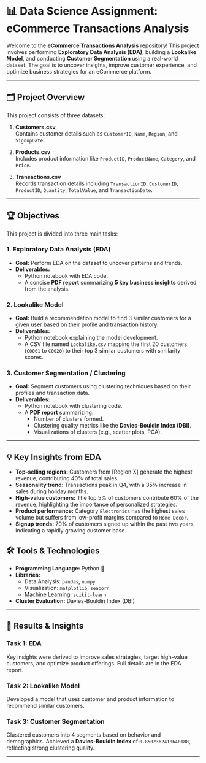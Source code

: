 # 📊 Data Science Assignment: eCommerce Transactions Analysis

Welcome to the **eCommerce Transactions Analysis** repository! This project involves performing **Exploratory Data Analysis (EDA)**, building a **Lookalike Model**, and conducting **Customer Segmentation** using a real-world dataset. The goal is to uncover insights, improve customer experience, and optimize business strategies for an eCommerce platform.

---

## 🗂️ Project Overview

This project consists of three datasets:
1. **Customers.csv**  
   Contains customer details such as `CustomerID`, `Name`, `Region`, and `SignupDate`.
   
2. **Products.csv**  
   Includes product information like `ProductID`, `ProductName`, `Category`, and `Price`.

3. **Transactions.csv**  
   Records transaction details including `TransactionID`, `CustomerID`, `ProductID`, `Quantity`, `TotalValue`, and `TransactionDate`.

---

## 🏆 Objectives
This project is divided into three main tasks:

### 1. **Exploratory Data Analysis (EDA)**  
   - **Goal:** Perform EDA on the dataset to uncover patterns and trends.
   - **Deliverables:**  
     - Python notebook with EDA code.
     - A concise **PDF report** summarizing **5 key business insights** derived from the analysis.

### 2. **Lookalike Model**  
   - **Goal:** Build a recommendation model to find 3 similar customers for a given user based on their profile and transaction history.
   - **Deliverables:**  
     - Python notebook explaining the model development.  
     - A CSV file named `Lookalike.csv` mapping the first 20 customers (`C0001` to `C0020`) to their top 3 similar customers with similarity scores.

### 3. **Customer Segmentation / Clustering**  
   - **Goal:** Segment customers using clustering techniques based on their profiles and transaction data.
   - **Deliverables:**  
     - Python notebook with clustering code.  
     - A **PDF report** summarizing:
       - Number of clusters formed.  
       - Clustering quality metrics like the **Davies-Bouldin Index (DBI)**.  
       - Visualizations of clusters (e.g., scatter plots, PCA).  

---

## 💡 Key Insights from EDA
- **Top-selling regions:** Customers from [Region X] generate the highest revenue, contributing 40% of total sales.  
- **Seasonality trend:** Transactions peak in Q4, with a 35% increase in sales during holiday months.  
- **High-value customers:** The top 5% of customers contribute 60% of the revenue, highlighting the importance of personalized strategies.  
- **Product performance:** Category `Electronics` has the highest sales volume but suffers from low-profit margins compared to `Home Decor`.  
- **Signup trends:** 70% of customers signed up within the past two years, indicating a rapidly growing customer base.



## 🛠️ Tools & Technologies
- **Programming Language:** Python 🐍  
- **Libraries:**  
  - Data Analysis: `pandas`, `numpy`  
  - Visualization: `matplotlib`, `seaborn`  
  - Machine Learning: `scikit-learn`  
- **Cluster Evaluation:** Davies-Bouldin Index (DBI)

---

## 🚀 Results & Insights

### **Task 1: EDA**
Key insights were derived to improve sales strategies, target high-value customers, and optimize product offerings. Full details are in the EDA report.

### **Task 2: Lookalike Model**
Developed a model that uses customer and product information to recommend similar customers.

### **Task 3: Customer Segmentation**
Clustered customers into 4 segments based on behavior and demographics. Achieved a **Davies-Bouldin Index** of `0.8502362410640188`, reflecting strong clustering quality.

---

